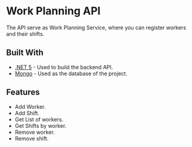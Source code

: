 # Work Planning API

The API serve as Work Planning Service, where you can register workers and their shifts.
 
## Built With
* [.NET 5](https://docs.microsoft.com/en-us/dotnet/core/dotnet-five) - Used to build the backend API.
* [Mongo](https://www.mongodb.com/) - Used as the database of the project.

## Features

* Add Worker.
* Add Shift.
* Get List of workers.
* Get Shifts by worker.
* Remove worker.
* Remove shift.